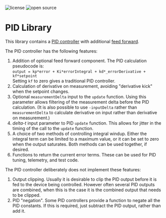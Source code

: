 ![license](https://img.shields.io/badge/license-MIT-green) ![open source](https://badgen.net/badge/open/source/blue?icon=github)

# PID Library

This library contains a [PID controller](https://en.wikipedia.org/wiki/Proportional-integral-derivative_controller) with
additional [feed forward](https://en.wikipedia.org/wiki/Feed_forward_(control)).

The PID controller has the following features:

1. Addition of optional feed forward component. The PID calculation pseudocode is:<br>
    `output = kp*error + Ki*errorIntegral + kd*_errorDerivative + kf*setpoint`<br>
    Setting `kf` to zero gives a traditional PID controller.
2. Calculation of derivative on measurement, avoiding "derivative kick" when the setpoint changes.
3. Optional `measurementDelta` input to the `update` function. Using this parameter allows filtering of the measurement delta
    before the PID calculation. (It is also possible to use `-inputDelta` rather than `measurementDelta` to calculate derivative on input
    rather than derivative on measurement.)
4. _delta-t_ input parameter to PID `update` function. This allows for jitter in the timing of the call to the `update` function.
5. A choice of two methods of controlling integral windup. Either the integral term can be limited to a maximum value,
    or it can be set to zero when the output saturates. Both methods can be used together, if desired.
6. Functions to return the current error terms. These can be used for PID tuning, telemetry, and test code.

The PID controller deliberately does not implement these features:

1. Output clipping. Usually it is desirable to clip the PID output before it is fed to the device being controlled.
    However often several PID outputs are combined, when this is the case it is the combined output that needs to be clipped.
2. PID "negation". Some PID controllers provide a function to negate all the PID constants. If this is required, just subtract the PID output, rather than add it.